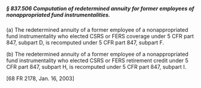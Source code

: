 ##### § 837.506 Computation of redetermined annuity for former employees of nonappropriated fund instrumentalities. #####

(a) The redetermined annuity of a former employee of a nonappropriated fund instrumentality who elected CSRS or FERS coverage under 5 CFR part 847, subpart D, is recomputed under 5 CFR part 847, subpart F.

(b) The redetermined annuity of a former employee of a nonappropriated fund instrumentality who elected CSRS or FERS retirement credit under 5 CFR part 847, subpart H, is recomputed under 5 CFR part 847, subpart I.

[68 FR 2178, Jan. 16, 2003]